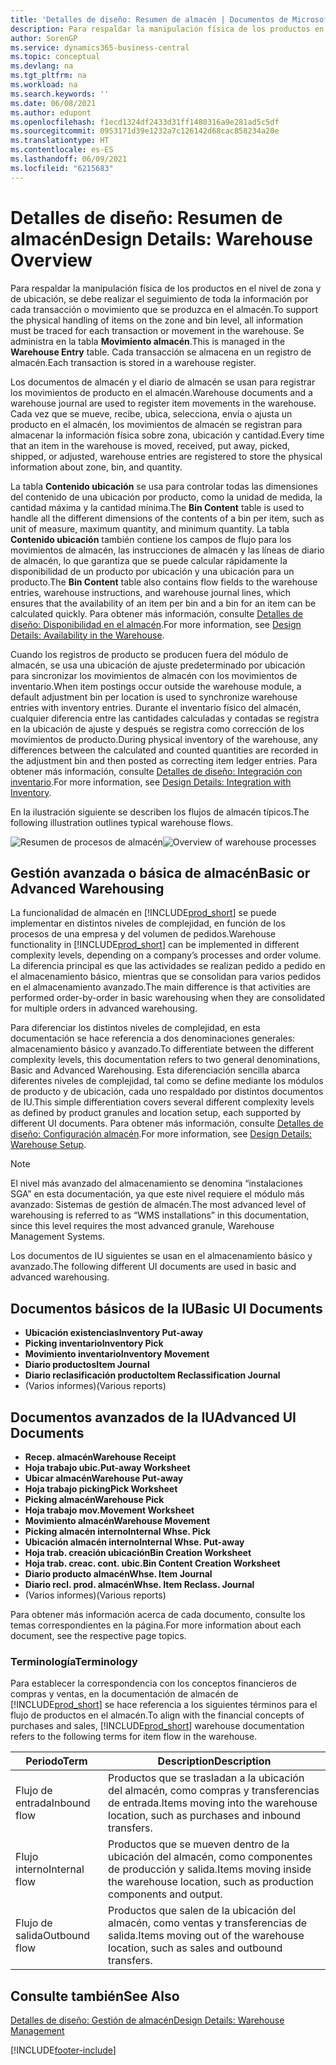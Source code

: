 ```yaml
---
title: 'Detalles de diseño: Resumen de almacén | Documentos de Microsoft'
description: Para respaldar la manipulación física de los productos en el nivel de zona y de ubicación, se debe realizar el seguimiento de toda la información por cada transacción o movimiento que se produzca en el almacén. Se administra en la tabla **Movimiento almacén**. Cada transacción se almacena en un registro de almacén.
author: SorenGP
ms.service: dynamics365-business-central
ms.topic: conceptual
ms.devlang: na
ms.tgt_pltfrm: na
ms.workload: na
ms.search.keywords: ''
ms.date: 06/08/2021
ms.author: edupont
ms.openlocfilehash: f1ecd1324df2433d31ff1480316a9e281ad5c5df
ms.sourcegitcommit: 0953171d39e1232a7c126142d68cac858234a20e
ms.translationtype: HT
ms.contentlocale: es-ES
ms.lasthandoff: 06/09/2021
ms.locfileid: "6215683"
---
```

# <a name="design-details-warehouse-overview"></a><span data-ttu-id="4383b-105">Detalles de diseño: Resumen de almacén</span><span class="sxs-lookup"><span data-stu-id="4383b-105">Design Details: Warehouse Overview</span></span>
<span data-ttu-id="4383b-106">Para respaldar la manipulación física de los productos en el nivel de zona y de ubicación, se debe realizar el seguimiento de toda la información por cada transacción o movimiento que se produzca en el almacén.</span><span class="sxs-lookup"><span data-stu-id="4383b-106">To support the physical handling of items on the zone and bin level, all information must be traced for each transaction or movement in the warehouse.</span></span> <span data-ttu-id="4383b-107">Se administra en la tabla **Movimiento almacén**.</span><span class="sxs-lookup"><span data-stu-id="4383b-107">This is managed in the **Warehouse Entry** table.</span></span> <span data-ttu-id="4383b-108">Cada transacción se almacena en un registro de almacén.</span><span class="sxs-lookup"><span data-stu-id="4383b-108">Each transaction is stored in a warehouse register.</span></span>  

<span data-ttu-id="4383b-109">Los documentos de almacén y el diario de almacén se usan para registrar los movimientos de producto en el almacén.</span><span class="sxs-lookup"><span data-stu-id="4383b-109">Warehouse documents and a warehouse journal are used to register item movements in the warehouse.</span></span> <span data-ttu-id="4383b-110">Cada vez que se mueve, recibe, ubica, selecciona, envía o ajusta un producto en el almacén, los movimientos de almacén se registran para almacenar la información física sobre zona, ubicación y cantidad.</span><span class="sxs-lookup"><span data-stu-id="4383b-110">Every time that an item in the warehouse is moved, received, put away, picked, shipped, or adjusted, warehouse entries are registered to store the physical information about zone, bin, and quantity.</span></span>

<span data-ttu-id="4383b-111">La tabla **Contenido ubicación** se usa para controlar todas las dimensiones del contenido de una ubicación por producto, como la unidad de medida, la cantidad máxima y la cantidad mínima.</span><span class="sxs-lookup"><span data-stu-id="4383b-111">The **Bin Content** table is used to handle all the different dimensions of the contents of a bin per item, such as unit of measure, maximum quantity, and minimum quantity.</span></span> <span data-ttu-id="4383b-112">La tabla **Contenido ubicación** también contiene los campos de flujo para los movimientos de almacén, las instrucciones de almacén y las líneas de diario de almacén, lo que garantiza que se puede calcular rápidamente la disponibilidad de un producto por ubicación y una ubicación para un producto.</span><span class="sxs-lookup"><span data-stu-id="4383b-112">The **Bin Content** table also contains flow fields to the warehouse entries, warehouse instructions, and warehouse journal lines, which ensures that the availability of an item per bin and a bin for an item can be calculated quickly.</span></span> <span data-ttu-id="4383b-113">Para obtener más información, consulte [Detalles de diseño: Disponibilidad en el almacén](design-details-availability-in-the-warehouse.md).</span><span class="sxs-lookup"><span data-stu-id="4383b-113">For more information, see [Design Details: Availability in the Warehouse](design-details-availability-in-the-warehouse.md).</span></span>  

<span data-ttu-id="4383b-114">Cuando los registros de producto se producen fuera del módulo de almacén, se usa una ubicación de ajuste predeterminado por ubicación para sincronizar los movimientos de almacén con los movimientos de inventario.</span><span class="sxs-lookup"><span data-stu-id="4383b-114">When item postings occur outside the warehouse module, a default adjustment bin per location is used to synchronize warehouse entries with inventory entries.</span></span> <span data-ttu-id="4383b-115">Durante el inventario físico del almacén, cualquier diferencia entre las cantidades calculadas y contadas se registra en la ubicación de ajuste y después se registra como corrección de los movimientos de producto.</span><span class="sxs-lookup"><span data-stu-id="4383b-115">During physical inventory of the warehouse, any differences between the calculated and counted quantities are recorded in the adjustment bin and then posted as correcting item ledger entries.</span></span> <span data-ttu-id="4383b-116">Para obtener más información, consulte [Detalles de diseño: Integración con inventario](design-details-integration-with-inventory.md).</span><span class="sxs-lookup"><span data-stu-id="4383b-116">For more information, see [Design Details: Integration with Inventory](design-details-integration-with-inventory.md).</span></span>  

<span data-ttu-id="4383b-117">En la ilustración siguiente se describen los flujos de almacén típicos.</span><span class="sxs-lookup"><span data-stu-id="4383b-117">The following illustration outlines typical warehouse flows.</span></span>  

<span data-ttu-id="4383b-118">![Resumen de procesos de almacén](media/design_details_warehouse_management_overview.png "Resumen de procesos de almacén")</span><span class="sxs-lookup"><span data-stu-id="4383b-118">![Overview of warehouse processes](media/design_details_warehouse_management_overview.png "Overview of warehouse processes")</span></span>  

## <a name="basic-or-advanced-warehousing"></a><span data-ttu-id="4383b-119">Gestión avanzada o básica de almacén</span><span class="sxs-lookup"><span data-stu-id="4383b-119">Basic or Advanced Warehousing</span></span>  
<span data-ttu-id="4383b-120">La funcionalidad de almacén en [!INCLUDE[prod_short](includes/prod_short.md)] se puede implementar en distintos niveles de complejidad, en función de los procesos de una empresa y del volumen de pedidos.</span><span class="sxs-lookup"><span data-stu-id="4383b-120">Warehouse functionality in [!INCLUDE[prod_short](includes/prod_short.md)] can be implemented in different complexity levels, depending on a company’s processes and order volume.</span></span> <span data-ttu-id="4383b-121">La diferencia principal es que las actividades se realizan pedido a pedido en el almacenamiento básico, mientras que se consolidan para varios pedidos en el almacenamiento avanzado.</span><span class="sxs-lookup"><span data-stu-id="4383b-121">The main difference is that activities are performed order-by-order in basic warehousing when they are consolidated for multiple orders in advanced warehousing.</span></span>  

 <span data-ttu-id="4383b-122">Para diferenciar los distintos niveles de complejidad, en esta documentación se hace referencia a dos denominaciones generales: almacenamiento básico y avanzado.</span><span class="sxs-lookup"><span data-stu-id="4383b-122">To differentiate between the different complexity levels, this documentation refers to two general denominations, Basic and Advanced Warehousing.</span></span> <span data-ttu-id="4383b-123">Esta diferenciación sencilla abarca diferentes niveles de complejidad, tal como se define mediante los módulos de producto y de ubicación, cada uno respaldado por distintos documentos de IU.</span><span class="sxs-lookup"><span data-stu-id="4383b-123">This simple differentiation covers several different complexity levels as defined by product granules and location setup, each supported by different UI documents.</span></span> <span data-ttu-id="4383b-124">Para obtener más información, consulte [Detalles de diseño: Configuración almacén](design-details-warehouse-setup.md).</span><span class="sxs-lookup"><span data-stu-id="4383b-124">For more information, see [Design Details: Warehouse Setup](design-details-warehouse-setup.md).</span></span>  

> [!NOTE]  
>  <span data-ttu-id="4383b-125">El nivel más avanzado del almacenamiento se denomina “instalaciones SGA” en esta documentación, ya que este nivel requiere el módulo más avanzado: Sistemas de gestión de almacén.</span><span class="sxs-lookup"><span data-stu-id="4383b-125">The most advanced level of warehousing is referred to as “WMS installations” in this documentation, since this level requires the most advanced granule, Warehouse Management Systems.</span></span>  

 <span data-ttu-id="4383b-126">Los documentos de IU siguientes se usan en el almacenamiento básico y avanzado.</span><span class="sxs-lookup"><span data-stu-id="4383b-126">The following different UI documents are used in basic and advanced warehousing.</span></span>  

## <a name="basic-ui-documents"></a><span data-ttu-id="4383b-127">Documentos básicos de la IU</span><span class="sxs-lookup"><span data-stu-id="4383b-127">Basic UI Documents</span></span>  

-   <span data-ttu-id="4383b-128">**Ubicación existencias**</span><span class="sxs-lookup"><span data-stu-id="4383b-128">**Inventory Put-away**</span></span>  
-   <span data-ttu-id="4383b-129">**Picking inventario**</span><span class="sxs-lookup"><span data-stu-id="4383b-129">**Inventory Pick**</span></span>  
-   <span data-ttu-id="4383b-130">**Movimiento inventario**</span><span class="sxs-lookup"><span data-stu-id="4383b-130">**Inventory Movement**</span></span>  
-   <span data-ttu-id="4383b-131">**Diario productos**</span><span class="sxs-lookup"><span data-stu-id="4383b-131">**Item Journal**</span></span>  
-   <span data-ttu-id="4383b-132">**Diario reclasificación producto**</span><span class="sxs-lookup"><span data-stu-id="4383b-132">**Item Reclassification Journal**</span></span>  
-   <span data-ttu-id="4383b-133">(Varios informes)</span><span class="sxs-lookup"><span data-stu-id="4383b-133">(Various reports)</span></span>  

## <a name="advanced-ui-documents"></a><span data-ttu-id="4383b-134">Documentos avanzados de la IU</span><span class="sxs-lookup"><span data-stu-id="4383b-134">Advanced UI Documents</span></span>  

-   <span data-ttu-id="4383b-135">**Recep. almacén**</span><span class="sxs-lookup"><span data-stu-id="4383b-135">**Warehouse Receipt**</span></span>  
-   <span data-ttu-id="4383b-136">**Hoja trabajo ubic.**</span><span class="sxs-lookup"><span data-stu-id="4383b-136">**Put-away Worksheet**</span></span>  
-   <span data-ttu-id="4383b-137">**Ubicar almacén**</span><span class="sxs-lookup"><span data-stu-id="4383b-137">**Warehouse Put-away**</span></span>  
-   <span data-ttu-id="4383b-138">**Hoja trabajo picking**</span><span class="sxs-lookup"><span data-stu-id="4383b-138">**Pick Worksheet**</span></span>  
-   <span data-ttu-id="4383b-139">**Picking almacén**</span><span class="sxs-lookup"><span data-stu-id="4383b-139">**Warehouse Pick**</span></span>  
-   <span data-ttu-id="4383b-140">**Hoja trabajo mov.**</span><span class="sxs-lookup"><span data-stu-id="4383b-140">**Movement Worksheet**</span></span>  
-   <span data-ttu-id="4383b-141">**Movimiento almacén**</span><span class="sxs-lookup"><span data-stu-id="4383b-141">**Warehouse Movement**</span></span>  
-   <span data-ttu-id="4383b-142">**Picking almacén interno**</span><span class="sxs-lookup"><span data-stu-id="4383b-142">**Internal Whse. Pick**</span></span>  
-   <span data-ttu-id="4383b-143">**Ubicación almacén interno**</span><span class="sxs-lookup"><span data-stu-id="4383b-143">**Internal Whse. Put-away**</span></span>  
-   <span data-ttu-id="4383b-144">**Hoja trab. creación ubicación**</span><span class="sxs-lookup"><span data-stu-id="4383b-144">**Bin Creation Worksheet**</span></span>  
-   <span data-ttu-id="4383b-145">**Hoja trab. creac. cont. ubic.**</span><span class="sxs-lookup"><span data-stu-id="4383b-145">**Bin Content Creation Worksheet**</span></span>  
-   <span data-ttu-id="4383b-146">**Diario producto almacén**</span><span class="sxs-lookup"><span data-stu-id="4383b-146">**Whse. Item Journal**</span></span>  
-   <span data-ttu-id="4383b-147">**Diario recl. prod. almacén**</span><span class="sxs-lookup"><span data-stu-id="4383b-147">**Whse. Item Reclass. Journal**</span></span>  
-   <span data-ttu-id="4383b-148">(Varios informes)</span><span class="sxs-lookup"><span data-stu-id="4383b-148">(Various reports)</span></span>  

<span data-ttu-id="4383b-149">Para obtener más información acerca de cada documento, consulte los temas correspondientes en la página.</span><span class="sxs-lookup"><span data-stu-id="4383b-149">For more information about each document, see the respective page topics.</span></span>  

### <a name="terminology"></a><span data-ttu-id="4383b-150">Terminología</span><span class="sxs-lookup"><span data-stu-id="4383b-150">Terminology</span></span>  
<span data-ttu-id="4383b-151">Para establecer la correspondencia con los conceptos financieros de compras y ventas, en la documentación de almacén de [!INCLUDE[prod_short](includes/prod_short.md)] se hace referencia a los siguientes términos para el flujo de productos en el almacén.</span><span class="sxs-lookup"><span data-stu-id="4383b-151">To align with the financial concepts of purchases and sales, [!INCLUDE[prod_short](includes/prod_short.md)] warehouse documentation refers to the following terms for item flow in the warehouse.</span></span>  

|<span data-ttu-id="4383b-152">Periodo</span><span class="sxs-lookup"><span data-stu-id="4383b-152">Term</span></span>|<span data-ttu-id="4383b-153">Description</span><span class="sxs-lookup"><span data-stu-id="4383b-153">Description</span></span>|  
|----------|---------------------------------------|  
|<span data-ttu-id="4383b-154">Flujo de entrada</span><span class="sxs-lookup"><span data-stu-id="4383b-154">Inbound flow</span></span>|<span data-ttu-id="4383b-155">Productos que se trasladan a la ubicación del almacén, como compras y transferencias de entrada.</span><span class="sxs-lookup"><span data-stu-id="4383b-155">Items moving into the warehouse location, such as purchases and inbound transfers.</span></span>|  
|<span data-ttu-id="4383b-156">Flujo interno</span><span class="sxs-lookup"><span data-stu-id="4383b-156">Internal flow</span></span>|<span data-ttu-id="4383b-157">Productos que se mueven dentro de la ubicación del almacén, como componentes de producción y salida.</span><span class="sxs-lookup"><span data-stu-id="4383b-157">Items moving inside the warehouse location, such as production components and output.</span></span>|  
|<span data-ttu-id="4383b-158">Flujo de salida</span><span class="sxs-lookup"><span data-stu-id="4383b-158">Outbound flow</span></span>|<span data-ttu-id="4383b-159">Productos que salen de la ubicación del almacén, como ventas y transferencias de salida.</span><span class="sxs-lookup"><span data-stu-id="4383b-159">Items moving out of the warehouse location, such as sales and outbound transfers.</span></span>|  

## <a name="see-also"></a><span data-ttu-id="4383b-160">Consulte también</span><span class="sxs-lookup"><span data-stu-id="4383b-160">See Also</span></span>  
 [<span data-ttu-id="4383b-161">Detalles de diseño: Gestión de almacén</span><span class="sxs-lookup"><span data-stu-id="4383b-161">Design Details: Warehouse Management</span></span>](design-details-warehouse-management.md)


[!INCLUDE[footer-include](includes/footer-banner.md)]